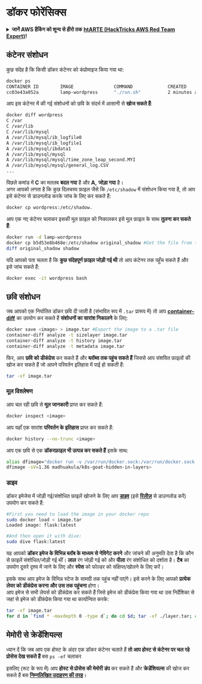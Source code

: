 # डॉकर फोरेंसिक्स

<details>

<summary><strong>जानें AWS हैकिंग को शून्य से हीरो तक</strong> <a href="https://training.hacktricks.xyz/courses/arte"><strong>htARTE (HackTricks AWS Red Team Expert)</strong></a><strong>!</strong></summary>

दूसरे तरीके HackTricks का समर्थन करने के लिए:

* अगर आप अपनी **कंपनी का विज्ञापन HackTricks में** देखना चाहते हैं या **HackTricks को PDF में डाउनलोड** करना चाहते हैं तो [**सब्सक्रिप्शन प्लान्स**](https://github.com/sponsors/carlospolop) देखें!
* [**आधिकारिक PEASS & HackTricks स्वैग**](https://peass.creator-spring.com) प्राप्त करें
* हमारे विशेष [**NFTs**](https://opensea.io/collection/the-peass-family) कलेक्शन, [**The PEASS Family**](https://opensea.io/collection/the-peass-family) खोजें
* **शामिल हों** 💬 [**डिस्कॉर्ड समूह**](https://discord.gg/hRep4RUj7f) या [**टेलीग्राम समूह**](https://t.me/peass) या हमें **ट्विटर** 🐦 [**@hacktricks_live**](https://twitter.com/hacktricks_live)** पर फॉलो** करें।
* **अपने हैकिंग ट्रिक्स साझा करें, HackTricks** और [**HackTricks Cloud**](https://github.com/carlospolop/hacktricks-cloud) github repos में PRs सबमिट करके।

</details>

## कंटेनर संशोधन

कुछ संदेह है कि किसी डॉकर कंटेनर को कंप्रोमाइज किया गया था:
```bash
docker ps
CONTAINER ID        IMAGE               COMMAND             CREATED             STATUS              PORTS               NAMES
cc03e43a052a        lamp-wordpress      "./run.sh"          2 minutes ago       Up 2 minutes        80/tcp              wordpress
```
आप इस कंटेनर में की गई संशोधनों को छवि के संदर्भ में आसानी से **खोज सकते हैं**:
```bash
docker diff wordpress
C /var
C /var/lib
C /var/lib/mysql
A /var/lib/mysql/ib_logfile0
A /var/lib/mysql/ib_logfile1
A /var/lib/mysql/ibdata1
A /var/lib/mysql/mysql
A /var/lib/mysql/mysql/time_zone_leap_second.MYI
A /var/lib/mysql/mysql/general_log.CSV
...
```
पिछले कमांड में **C** का मतलब **बदल गया** है और **A,** **जोड़ा गया** है।\
अगर आपको लगता है कि कुछ दिलचस्प फ़ाइल जैसे कि `/etc/shadow` में संशोधन किया गया है, तो आप इसे कंटेनर से डाउनलोड करके जांच के लिए कर सकते हैं:
```bash
docker cp wordpress:/etc/shadow.
```
आप एक नए कंटेनर चलाकर इसकी मूल फ़ाइल को निकालकर इसे मूल फ़ाइल के साथ **तुलना कर सकते हैं**:
```bash
docker run -d lamp-wordpress
docker cp b5d53e8b468e:/etc/shadow original_shadow #Get the file from the newly created container
diff original_shadow shadow
```
यदि आपको पता चलता है कि **कुछ संदेहपूर्ण फ़ाइल जोड़ी गई थी** तो आप कंटेनर तक पहुँच सकते हैं और इसे जांच सकते हैं:
```bash
docker exec -it wordpress bash
```
## छवि संशोधन

जब आपको एक निर्यातित डॉकर छवि दी जाती है (संभावित रूप में `.tar` प्रारूप में) तो आप [**container-diff**](https://github.com/GoogleContainerTools/container-diff/releases) का उपयोग कर सकते हैं **संशोधनों का सारांश निकालने** के लिए:
```bash
docker save <image> > image.tar #Export the image to a .tar file
container-diff analyze -t sizelayer image.tar
container-diff analyze -t history image.tar
container-diff analyze -t metadata image.tar
```
फिर, आप **छवि को डीकंप्रेस** कर सकते हैं और **ब्लॉब्स तक पहुंच सकते हैं** जिससे आप संशयित फ़ाइलों की खोज कर सकते हैं जो आपने परिवर्तन इतिहास में पाई हो सकती हैं:
```bash
tar -xf image.tar
```
### मूल विश्लेषण

आप चल रही छवि से **मूल जानकारी** प्राप्त कर सकते हैं:
```bash
docker inspect <image>
```
आप यहाँ एक सारांश **परिवर्तन के इतिहास** प्राप्त कर सकते हैं:
```bash
docker history --no-trunc <image>
```
आप एक छवि से एक **डॉकरफ़ाइल भी उत्पन्न कर सकते हैं** इसके साथ:
```bash
alias dfimage="docker run -v /var/run/docker.sock:/var/run/docker.sock --rm alpine/dfimage"
dfimage -sV=1.36 madhuakula/k8s-goat-hidden-in-layers>
```
### डाइव

डॉकर इमेजेस में जोड़ी गई/संशोधित फ़ाइलें खोजने के लिए आप [**डाइव**](https://github.com/wagoodman/dive) (इसे [**रिलीज़**](https://github.com/wagoodman/dive/releases/tag/v0.10.0) से डाउनलोड करें) उपयोग कर सकते हैं:
```bash
#First you need to load the image in your docker repo
sudo docker load < image.tar                                                                                                                                                                                                         1 ⨯
Loaded image: flask:latest

#And then open it with dive:
sudo dive flask:latest
```
यह आपको **डॉकर इमेज के विभिन्न ब्लॉब के माध्यम से नेविगेट करने** और जांचने की अनुमति देता है कि कौन से फ़ाइलें संशोधित/जोड़ी गई थीं। **लाल** रंग जोड़ी गई को और **पीला** रंग संशोधित को दर्शाता है। **टैब** का उपयोग दूसरे दृश्य में जाने के लिए और **स्पेस** को फोल्डर को संक्षिप्त/खोलने के लिए करें।

इसके साथ आप इमेज के विभिन्न स्टेज के सामग्री तक पहुंच नहीं पाएंगे। इसे करने के लिए आपको **प्रत्येक लेयर को डीकंप्रेस करना और उस तक पहुंचना** होगा।\
आप इमेज से सभी लेयर्स को डीकंप्रेस कर सकते हैं जिसे इमेज को डीकंप्रेस किया गया था उस निर्देशिका से जहां से इमेज को डीकंप्रेस किया गया था कार्यान्वित करके:
```bash
tar -xf image.tar
for d in `find * -maxdepth 0 -type d`; do cd $d; tar -xf ./layer.tar; cd ..; done
```
## मेमोरी से क्रेडेंशियल्स

ध्यान दें कि जब आप एक होस्ट के अंदर एक डॉकर कंटेनर चलाते हैं **तो आप होस्ट से कंटेनर पर चल रहे प्रोसेस देख सकते हैं** बस `ps -ef` चलाकर

इसलिए (रूट के रूप में) आप **होस्ट से प्रोसेस की मेमोरी डंप** कर सकते हैं और **क्रेडेंशियल्स** की खोज कर सकते हैं बस [**निम्नलिखित उदाहरण की तरह**](../../linux-hardening/privilege-escalation/#process-memory)।
